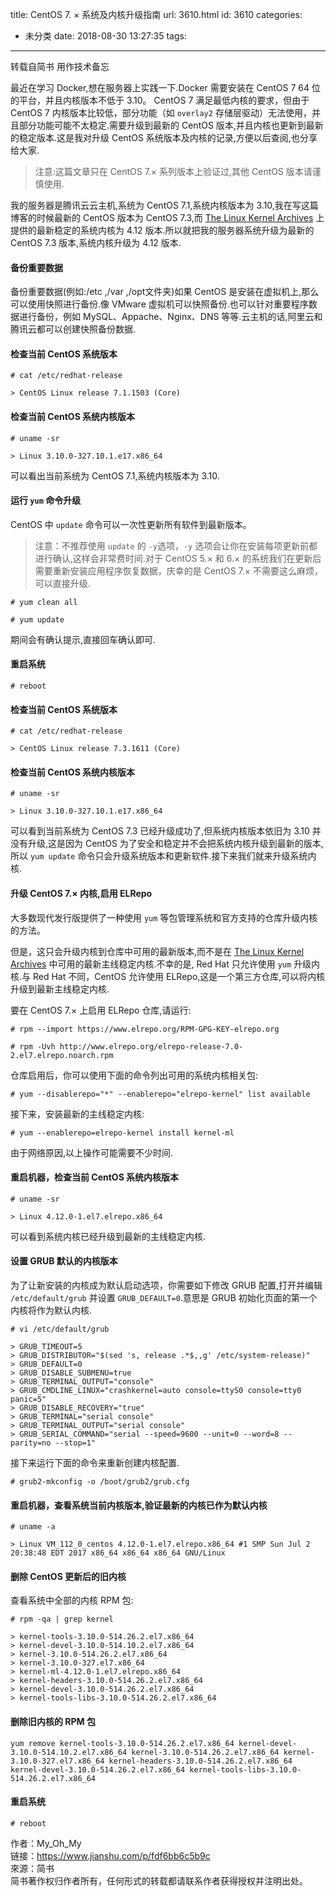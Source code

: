 title: CentOS 7. × 系统及内核升级指南
url: 3610.html
id: 3610
categories:
  - 未分类
date: 2018-08-30 13:27:35
tags:
---
转载自简书 用作技术备忘 
<!--more-->

最近在学习 Docker,想在服务器上实践一下.Docker 需要安装在 CentOS 7 64 位的平台，并且内核版本不低于 3.10。 CentOS 7 满足最低内核的要求，但由于 CentOS 7 内核版本比较低，部分功能（如 `overlay2` 存储层驱动）无法使用，并且部分功能可能不太稳定.需要升级到最新的 CentOS 版本,并且内核也更新到最新的稳定版本.这是我对升级 CentOS 系统版本及内核的记录,方便以后查阅,也分享给大家.
<!--more-->
> 注意:这篇文章只在 CentOS 7.× 系列版本上验证过,其他 CentOS 版本请谨慎使用.

我的服务器是腾讯云云主机,系统为 CentOS 7.1,系统内核版本为 3.10,我在写这篇博客的时候最新的 CentOS 版本为 CentOS 7.3,而 [The Linux Kernel Archives](https://link.jianshu.com?t=https://www.kernel.org/) 上提供的最新稳定的系统内核为 4.12 版本.所以就把我的服务器系统升级为最新的 CentOS 7.3 版本,系统内核升级为 4.12 版本.

#### 备份重要数据

备份重要数据(例如:/etc ,/var ,/opt文件夹)如果 CentOS 是安装在虚拟机上,那么可以使用快照进行备份.像 VMware 虚拟机可以快照备份.也可以针对重要程序数据进行备份，例如 MySQL、Appache、Nginx、DNS 等等.云主机的话,阿里云和腾讯云都可以创建快照备份数据.

#### 检查当前 CentOS 系统版本

    # cat /etc/redhat-release
    
    > CentOS Linux release 7.1.1503 (Core)
    

#### 检查当前 CentOS 系统内核版本

    # uname -sr
    
    > Linux 3.10.0-327.10.1.e17.x86_64
    

可以看出当前系统为 CentOS 7.1,系统内核版本为 3.10.

#### 运行 `yum` 命令升级

CentOS 中 `update` 命令可以一次性更新所有软件到最新版本。

> 注意：不推荐使用 `update` 的 `-y`选项，`-y` 选项会让你在安装每项更新前都进行确认,这样会非常费时间.对于 CentOS 5.× 和 6.× 的系统我们在更新后需要重新安装应用程序恢复数据，庆幸的是 CentOS 7.× 不需要这么麻烦，可以直接升级.

    # yum clean all
    
    # yum update
    

期间会有确认提示,直接回车确认即可.

#### 重启系统

    # reboot
    

#### 检查当前 CentOS 系统版本

    # cat /etc/redhat-release
    
    > CentOS Linux release 7.3.1611 (Core)
    

#### 检查当前 CentOS 系统内核版本

    # uname -sr
    
    > Linux 3.10.0-327.10.1.e17.x86_64
    

可以看到当前系统为 CentOS 7.3 已经升级成功了,但系统内核版本依旧为 3.10 并没有升级,这是因为 CentOS 为了安全和稳定并不会把系统内核升级到最新的版本,所以 `yum update` 命令只会升级系统版本和更新软件.接下来我们就来升级系统内核.

#### 升级 CentOS 7.× 内核,启用 ELRepo

大多数现代发行版提供了一种使用 `yum` 等包管理系统和官方支持的仓库升级内核的方法。

但是，这只会升级内核到仓库中可用的最新版本,而不是在 [The Linux Kernel Archives](https://link.jianshu.com?t=https://www.kernel.org/) 中可用的最新主线稳定内核.不幸的是, Red Hat 只允许使用 `yum` 升级内核.与 Red Hat 不同，CentOS 允许使用 ELRepo,这是一个第三方仓库,可以将内核升级到最新主线稳定内核.

要在 CentOS 7.× 上启用 ELRepo 仓库,请运行:

    # rpm --import https://www.elrepo.org/RPM-GPG-KEY-elrepo.org
    
    # rpm -Uvh http://www.elrepo.org/elrepo-release-7.0-2.el7.elrepo.noarch.rpm
    

仓库启用后，你可以使用下面的命令列出可用的系统内核相关包:

    # yum --disablerepo="*" --enablerepo="elrepo-kernel" list available
    

接下来，安装最新的主线稳定内核:

    # yum --enablerepo=elrepo-kernel install kernel-ml
    

由于网络原因,以上操作可能需要不少时间.

#### 重启机器，检查当前 CentOS 系统内核版本

    # uname -sr
    
    > Linux 4.12.0-1.el7.elrepo.x86_64
    

可以看到系统内核已经升级到最新的主线稳定内核.

#### 设置 GRUB 默认的内核版本

为了让新安装的内核成为默认启动选项，你需要如下修改 GRUB 配置,打开并编辑 `/etc/default/grub` 并设置 `GRUB_DEFAULT=0`.意思是 GRUB 初始化页面的第一个内核将作为默认内核.

    # vi /etc/default/grub
    
    > GRUB_TIMEOUT=5
    > GRUB_DISTRIBUTOR="$(sed 's, release .*$,,g' /etc/system-release)"
    > GRUB_DEFAULT=0
    > GRUB_DISABLE_SUBMENU=true
    > GRUB_TERMINAL_OUTPUT="console"
    > GRUB_CMDLINE_LINUX="crashkernel=auto console=ttyS0 console=tty0 panic=5"
    > GRUB_DISABLE_RECOVERY="true"
    > GRUB_TERMINAL="serial console"
    > GRUB_TERMINAL_OUTPUT="serial console"
    > GRUB_SERIAL_COMMAND="serial --speed=9600 --unit=0 --word=8 --parity=no --stop=1"
    

接下来运行下面的命令来重新创建内核配置.

    # grub2-mkconfig -o /boot/grub2/grub.cfg
    

#### 重启机器，查看系统当前内核版本,验证最新的内核已作为默认内核

    # uname -a
    
    > Linux VM_112_0_centos 4.12.0-1.el7.elrepo.x86_64 #1 SMP Sun Jul 2 20:38:48 EDT 2017 x86_64 x86_64 x86_64 GNU/Linux
    

#### 删除 CentOS 更新后的旧内核

查看系统中全部的内核 RPM 包:

    # rpm -qa | grep kernel
    
    > kernel-tools-3.10.0-514.26.2.el7.x86_64
    > kernel-devel-3.10.0-514.10.2.el7.x86_64
    > kernel-3.10.0-514.26.2.el7.x86_64
    > kernel-3.10.0-327.el7.x86_64
    > kernel-ml-4.12.0-1.el7.elrepo.x86_64
    > kernel-headers-3.10.0-514.26.2.el7.x86_64
    > kernel-devel-3.10.0-514.26.2.el7.x86_64
    > kernel-tools-libs-3.10.0-514.26.2.el7.x86_64
    

#### 删除旧内核的 RPM 包

    yum remove kernel-tools-3.10.0-514.26.2.el7.x86_64 kernel-devel-3.10.0-514.10.2.el7.x86_64 kernel-3.10.0-514.26.2.el7.x86_64 kernel-3.10.0-327.el7.x86_64 kernel-headers-3.10.0-514.26.2.el7.x86_64 kernel-devel-3.10.0-514.26.2.el7.x86_64 kernel-tools-libs-3.10.0-514.26.2.el7.x86_64
    

#### 重启系统

    # reboot

作者：My\_Oh\_My  
链接：https://www.jianshu.com/p/fdf6bb6c5b9c  
來源：简书  
简书著作权归作者所有，任何形式的转载都请联系作者获得授权并注明出处。